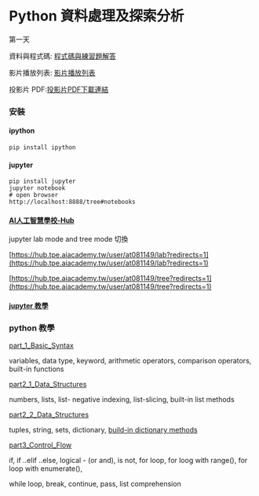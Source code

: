 # Python 資料處理及探索分析

第一天

資料與程式碼: [程式碼與練習題解答 ](https://doc-10-a8-docs.googleusercontent.com/docs/securesc/0e6o73khf30bge47v75ur1f0ansg0qb7/hbkigjjjm9spdhr1qgp49psdmg87eo5h/1551852000000/17581372301209011741/15400212421688111872/1xiJegBUNO6vIwDKleslxamYABYGO_DaE?e=download&nonce=bdftdsv7idrii&user=15400212421688111872&hash=21v2ojv6o7dsjb7o42etsnqkmoobfdre)

影片播放列表: [影片播放列表 ](https://www.youtube.com/playlist?list=PL1f_B9coMEeDNGpn_9mHchld9tNJnWlOg)

投影片 PDF:[投影片PDF下載連結](https://drive.google.com/file/d/1ILF_u8Dqco3cAQQHXWodr4ptZHCGSpzC/view)

### 安裝

#### ipython

```
pip install ipython
```

#### jupyter

```
pip install jupyter
jupyter notebook
# open browser
http://localhost:8888/tree#notebooks
```

#### [AI人工智慧學校-Hub](https://hub.tpe.aiacademy.tw/user/at081149/lab?redirects=1)

jupyter lab mode and tree mode 切換

[https://hub.tpe.aiacademy.tw/user/at081149/lab?redirects=1](https://hub.tpe.aiacademy.tw/user/at081149/lab?redirects=1)

[https://hub.tpe.aiacademy.tw/user/at081149/tree?redirects=1](https://hub.tpe.aiacademy.tw/user/at081149/tree?redirects=1)

#### [jupyter 教學](https://docs.google.com/presentation/d/1rBOmUrPdYcal24EOw7FV6dVQohDDwLDeKxE9RiXK6lY/edit#slide=id.g39aba76690_0_20)

### python 教學

[part\_1\_Basic\_Syntax](https://www.youtube.com/watch?time_continue=2&v=5Q8NlLVCa5Q)

variables, data type, keyword, arithmetic operators, comparison operators, built-in functions

[part2\_1\_Data\_Structures](https://www.youtube.com/watch?time_continue=1&v=ATS-i5L79ig)

numbers, lists, list- negative indexing, list-slicing, built-in list methods

[part2\_2\_Data\_Structures](https://www.youtube.com/watch?v=5w_dI6mn2z4)

tuples, string, sets, dictionary, [build-in dictionary methods](https://www.programiz.com/python-programming/methods/dictionary)

[part3\_Control\_Flow](https://www.youtube.com/watch?time_continue=1&v=nhfb6JVWk6E)

if, if ..elif ..else, logical - \(or and\), is not, for loop, for loog with range\(\), for loop with enumerate\(\),

while loop, break, continue, pass, list comprehension



